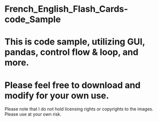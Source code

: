 # French_English_Flash_Cards-code_Sample
# This is code sample, utilizing GUI, pandas, control flow & loop, and more. 
# Please feel free to download and modify for your own use. 
Please note that I do not hold licensing rights or copyrights to the images. Please use at your own risk. 
